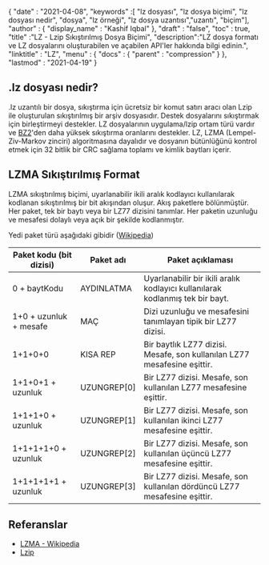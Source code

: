 {
  "date" : "2021-04-08",
  "keywords" :[ "lz dosyası", "lz dosya biçimi", "lz dosyası nedir", "dosya", "lz örneği", "lz dosya uzantısı","uzantı", "biçim"],
  "author" : {
    "display_name" : "Kashif Iqbal"
},
  "draft" : "false",
  "toc" : true,
  "title" :"LZ - Lzip Sıkıştırılmış Dosya Biçimi",
  "description":"LZ dosya formatı ve LZ dosyalarını oluşturabilen ve açabilen API'ler hakkında bilgi edinin.",
  "linktitle" : "LZ",
  "menu" : {
    "docs" : {
      "parent" : "compression"
}
},
  "lastmod" : "2021-04-19"
}

## .lz dosyası nedir?

.lz uzantılı bir dosya, sıkıştırma için ücretsiz bir komut satırı aracı olan Lzip ile oluşturulan sıkıştırılmış bir arşiv dosyasıdır. Destek dosyalarını sıkıştırmak için birleştirmeyi destekler. LZ dosyalarının uygulama/lzip ortam türü vardır ve [BZ2](/tr/compression/bz2/)'den daha yüksek sıkıştırma oranlarını destekler. LZ, LZMA (Lempel-Ziv-Markov zinciri) algoritmasına dayalıdır ve dosyanın bütünlüğünü kontrol etmek için 32 bitlik bir CRC sağlama toplamı ve kimlik baytları içerir.

## LZMA Sıkıştırılmış Format

LZMA sıkıştırılmış biçimi, uyarlanabilir ikili aralık kodlayıcı kullanılarak kodlanan sıkıştırılmış bir bit akışından oluşur. Akış paketlere bölünmüştür. Her paket, tek bir baytı veya bir LZ77 dizisini tanımlar. Her paketin uzunluğu ve mesafesi dolaylı veya açık bir şekilde kodlanmıştır.

Yedi paket türü aşağıdaki gibidir ([Wikipedia](https://en.wikipedia.org/wiki/Lempel%E2%80%93Ziv%E2%80%93Markov_chain_algorithm#Compressed_format_overview))

|Paket kodu (bit dizisi) |Paket adı |Paket açıklaması|
---|---|---|
|0 + baytKodu| AYDINLATMA | Uyarlanabilir bir ikili aralık kodlayıcı kullanılarak kodlanmış tek bir bayt.|
|1+0 + uzunluk + mesafe| MAÇ| Dizi uzunluğu ve mesafesini tanımlayan tipik bir LZ77 dizisi.|
|1+1+0+0| KISA REP| Bir baytlık LZ77 dizisi. Mesafe, son kullanılan LZ77 mesafesine eşittir.|
|1+1+0+1 + uzunluk| UZUNGREP[0]| Bir LZ77 dizisi. Mesafe, son kullanılan LZ77 mesafesine eşittir.|
|1+1+1+0 + uzunluk| UZUNGREP[1]| Bir LZ77 dizisi. Mesafe, son kullanılan ikinci LZ77 mesafesine eşittir.|
|1+1+1+1+0 + uzunluk| UZUNGREP[2]| Bir LZ77 dizisi. Mesafe, son kullanılan üçüncü LZ77 mesafesine eşittir.|
|1+1+1+1+1 + uzunluk| UZUNGREP[3]| Bir LZ77 dizisi. Mesafe, son kullanılan dördüncü LZ77 mesafesine eşittir.|


## Referanslar

* [LZMA - Wikipedia](https://en.wikipedia.org/wiki/Lempel%E2%80%93Ziv%E2%80%93Markov_chain_algorithm#Compressed_format_overview)
* [Lzip](https://en.wikipedia.org/wiki/Lzip)

